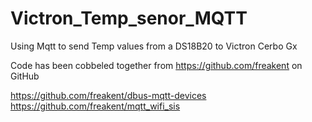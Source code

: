 # Victron_Temp_senor_MQTT
Using Mqtt to send Temp values from a DS18B20 to Victron Cerbo Gx

Code has been cobbeled together from https://github.com/freakent on GitHub

https://github.com/freakent/dbus-mqtt-devices
https://github.com/freakent/mqtt_wifi_sis

